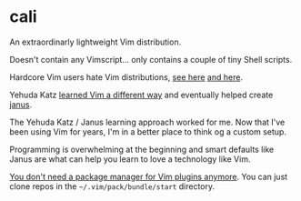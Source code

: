 # cali

An extraordinarly lightweight Vim distribution.

Doesn't contain any Vimscript... only contains a couple of tiny Shell scripts.

Hardcore Vim users hate Vim distributions, [see here](https://news.ycombinator.com/item?id=4637100) [and here](https://www.reddit.com/r/vim/comments/bfyg3p/what_do_you_think_about_these_vim_distribution_on/).

Yehuda Katz [learned Vim a different way](https://yehudakatz.com/2010/07/29/everyone-who-tried-to-convince-me-to-use-vim-was-wrong/) and eventually helped create [janus](https://github.com/carlhuda/janus).

The Yehuda Katz / Janus learning approach worked for me.  Now that I've been using Vim for years, I'm in a better place to think og a custom setup.

Programming is overwhelming at the beginning and smart defaults like Janus are what can help you learn to love a technology like Vim.

[You don't need a package manager for Vim plugins anymore](https://stackoverflow.com/a/57738713/1125159).  You can just clone repos in the `~/.vim/pack/bundle/start` directory.


